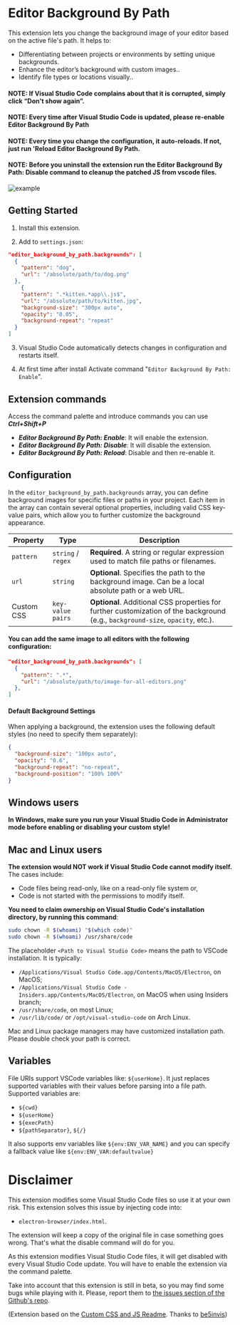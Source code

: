 # Editor Background By Path


This extension lets you change the background image of your editor based on the active file's path. It helps to:

- Differentiating between projects or environments by setting unique backgrounds.
- Enhance the editor’s background with custom images..
- Identify file types or locations visually..

#### **NOTE: If Visual Studio Code complains about that it is corrupted, simply click “Don't show again”.**
#### **NOTE: Every time after Visual Studio Code is updated, please re-enable Editor Background By Path**
#### **NOTE: Every time you change the configuration, it auto-reloads. If not, just run 'Reload Editor Background By Path.**
#### **NOTE: Before you uninstall the extension run the Editor Background By Path: Disable command to cleanup the patched JS from vscode files.**

![example](https://github.com/BartaG512/editor-background-by-path/raw/HEAD/images/example.png)

## Getting Started

1. Install this extension.

2. Add to `settings.json`:

```json
"editor_background_by_path.backgrounds": [
  {
    "pattern": "dog",
    "url": "/absolute/path/to/dog.png"
  },
	{
    "pattern": ".*kitten.*app\\.js$",
    "url": "/absolute/path/to/kitten.jpg",
    "background-size": "300px auto",
    "opacity": "0.05", 
    "background-repeat": "repeat"
  }
]
```

3. Visual Studio Code automatically detects changes in configuration and restarts itself.

4. At first time after install Activate command "`Editor Background By Path: Enable`".


## Extension commands

Access the command palette and introduce commands you can use ***Ctrl+Shift+P*** 

- ***Editor Background By Path: Enable***: It will enable the extension.
- ***Editor Background By Path: Disable***: It will disable the extension.
- ***Editor Background By Path: Reload***: Disable and then re-enable it.

## Configuration 

In the `editor_background_by_path.backgrounds` array, you can define background images for specific files or paths in your project. Each item in the array can contain several optional properties, including valid CSS key-value pairs, which allow you to further customize the background appearance.

| Property   | Type               | Description                                                                                                                     |
| ---------- | ------------------ | ------------------------------------------------------------------------------------------------------------------------------- |
| `pattern`  | `string` / `regex` | **Required**. A string or regular expression used to match file paths or filenames.                                             |
| `url`      | `string`           | **Optional**. Specifies the path to the background image. Can be a local absolute path or a web URL.                            |
| Custom CSS | `key-value pairs`  | **Optional**. Additional CSS properties for further customization of the background (e.g., `background-size`, `opacity`, etc.). |

#### You can add the same image to all editors with the following configuration:

```json
"editor_background_by_path.backgrounds": [
  {
    "pattern": ".*",
    "url": "/absolute/path/to/image-for-all-editors.png"
  },
]
```

#### Default Background Settings
When applying a background, the extension uses the following default styles (no need to specify them separately):

```json
{
  "background-size": "100px auto",
  "opacity": "0.6",
  "background-repeat": "no-repeat",
  "background-position": "100% 100%"
}
```

## Windows users 

**In Windows, make sure you run your Visual Studio Code in Administrator mode before enabling or disabling your custom style!**

## Mac and Linux users
**The extension would NOT work if Visual Studio Code cannot modify itself.** The cases include:

- Code files being read-only, like on a read-only file system or,
- Code is not started with the permissions to modify itself.

**You need to claim ownership on Visual Studio Code's installation directory, by running this command**:

```sh
sudo chown -R $(whoami) "$(which code)"
sudo chown -R $(whoami) /usr/share/code
```

The placeholder `<Path to Visual Studio Code>` means the path to VSCode installation. It is typically:

- `/Applications/Visual Studio Code.app/Contents/MacOS/Electron`, on MacOS;
- `/Applications/Visual Studio Code - Insiders.app/Contents/MacOS/Electron`, on MacOS when using Insiders branch;
- `/usr/share/code`, on most Linux;
- `/usr/lib/code/` or `/opt/visual-studio-code` on Arch Linux.

Mac and Linux package managers may have customized installation path. Please double check your path is correct.

## Variables

File URIs support VSCode variables like: `${userHome}`. It just replaces supported variables with their values before parsing into a file path. Supported variables are:

- `${cwd}`
- `${userHome}`
- `${execPath}`
- `${pathSeparator}`, `${/}`

It also supports env variables like `${env:ENV_VAR_NAME}` and you can specify a fallback value like `${env:ENV_VAR:defaultvalue}`

# Disclaimer

This extension modifies some Visual Studio Code files so use it at your own risk.
This extension solves this issue by injecting code into:

- `electron-browser/index.html`.

The extension will keep a copy of the original file in case something goes wrong. That's what the disable command will do for you.

As this extension modifies Visual Studio Code files, it will get disabled with every Visual Studio Code update. You will have to enable the extension via the command palette.

Take into account that this extension is still in beta, so you may find some bugs while playing with it. Please, report them to [the issues section of the Github's repo](https://github.com/BartaG512/editor-background-by-path/).

(Extension based on the [Custom CSS and JS Readme](https://marketplace.visualstudio.com/items?itemName=be5invis.vscode-custom-css). Thanks to  [be5invis](https://github.com/be5invis))